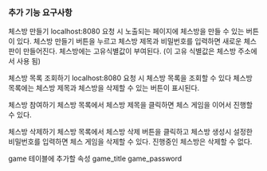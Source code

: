 ### 추가 기능 요구사항

체스방 만들기
localhost:8080 요청 시 노출되는 페이지에 체스방을 만들 수 있는 버튼이 있다.
체스방 만들기 버튼을 누르고 체스방 제목과 비밀번호를 입력하면 새로운 체스판이 만들어진다.
체스방에는 고유식별값이 부여된다. (이 고유 식별값은 체스방 주소에서 사용 됨)

체스방 목록 조회하기
localhost:8080 요청 시 체스방 목록을 조회할 수 있다
체스방 목록에는 체스방 제목과 체스방을 삭제할 수 있는 버튼이 표시된다.

체스방 참여하기
체스방 목록에서 체스방 제목을 클릭하면 체스 게임을 이어서 진행할 수 있다.

체스방 삭제하기
체스방 목록에서 체스방 삭제 버튼을 클릭하고 체스방 생성시 설정한 비밀번호를 입력하면 체스 게임을 삭제할 수 있다.
진행중인 체스방은 삭제할 수 없다.
 
game 테이블에 추가할 속성
game_title
game_password

